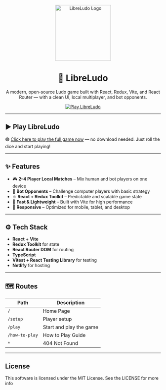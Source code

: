 <p align="center">
  <img src="./public/logo.png" alt="LibreLudo Logo" width="180" />
</p>

<h1 align="center">🎲 LibreLudo</h1>

<p align="center">
  A modern, open-source Ludo game built with React, Redux, Vite, and React Router — with a clean UI, local multiplayer, and bot opponents.
</p>

<p align="center">
  <a href="https://libreludo.netlify.app" target="_blank">
    <img src="https://img.shields.io/badge/Play-Now-brightgreen?style=for-the-badge&logo=netlify" alt="Play LibreLudo" />
  </a>
</p>

---

## ▶️ Play LibreLudo

🟢 <a href="https://libreludo.netlify.app" target="_blank" rel="noopener noreferrer">Click here to play the full game now</a> — no download needed. Just roll the dice and start playing!

---

## ✨ Features

- 🎮 **2–4 Player Local Matches** – Mix human and bot players on one device
- 🤖 **Bot Opponents** – Challenge computer players with basic strategy
- ⚛️ **React + Redux Toolkit** – Predictable and scalable game state
- 🚀 **Fast & Lightweight** – Built with Vite for high performance
- 📱 **Responsive** – Optimized for mobile, tablet, and desktop

---

## ⚙️ Tech Stack

- **React** + **Vite**
- **Redux Toolkit** for state
- **React Router DOM** for routing
- **TypeScript**
- **Vitest + React Testing Library** for testing
- **Netlify** for hosting

---

## 🗺️ Routes

| Path           | Description             |
| -------------- | ----------------------- |
| `/`            | Home Page               |
| `/setup`       | Player setup            |
| `/play`        | Start and play the game |
| `/how-to-play` | How to Play Guide       |
| `*`            | 404 Not Found           |

---

## License

This software is licensed under the MIT License. See the LICENSE for more info
